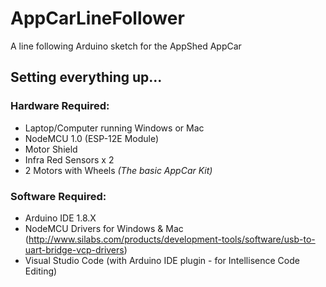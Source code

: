 # AppCarLineFollower
A line following Arduino sketch for the AppShed AppCar 

## Setting everything up... 

### Hardware Required: 
- Laptop/Computer running Windows or Mac
- NodeMCU 1.0 (ESP-12E Module)
- Motor Shield
- Infra Red Sensors x 2
- 2 Motors with Wheels
*(The basic AppCar Kit)*

### Software Required:
 - Arduino IDE 1.8.X
 - NodeMCU Drivers for Windows & Mac (http://www.silabs.com/products/development-tools/software/usb-to-uart-bridge-vcp-drivers)
 - Visual Studio Code (with Arduino IDE plugin - for Intellisence Code Editing)
